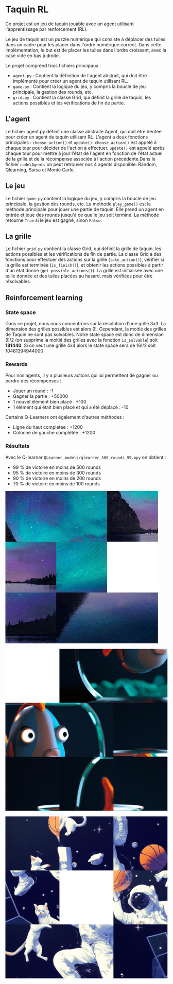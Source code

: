 # Taquin RL
Ce projet est un jeu de taquin jouable avec un agent utilisant l'apprentissage par renforcement (RL).

Le jeu de taquin est un puzzle numérique qui consiste à déplacer des tuiles dans un cadre pour les placer dans l'ordre numérique correct. Dans cette implémentation, le but est de placer les tuiles dans l'ordre croissant, avec la case vide en bas à droite.

Le projet comprend trois fichiers principaux :

+ `agent.py` : Contient la définition de l'agent abstrait, qui doit être implémenté pour créer un agent de taquin utilisant RL.
+ `game.py` : Contient la logique du jeu, y compris la boucle de jeu principale, la gestion des rounds, etc.
+ `grid.py` : Contient la classe Grid, qui définit la grille de taquin, les actions possibles et les vérifications de fin de partie.

## L'agent
Le fichier agent.py définit une classe abstraite Agent, qui doit être héritée pour créer un agent de taquin utilisant RL. L'agent a deux fonctions principales : `choose_action()` et `update()`. `choose_action()` est appelé à chaque tour pour décider de l'action à effectuer. `update()` est appelé après chaque tour pour mettre à jour l'état de l'agent en fonction de l'état actuel de la grille et de la récompense associée à l'action précédente.Dans le fichier `code\Agents` on peut retrouver nos 4 agents disponible: Random, Qlearning, Sarsa et Monte Carlo.

## Le jeu
Le fichier `game.py` contient la logique du jeu, y compris la boucle de jeu principale, la gestion des rounds, etc. La méthode `play_game()` est la méthode principale pour jouer une partie de taquin. Elle prend un agent en entrée et joue des rounds jusqu'à ce que le jeu soit terminé. La méthode retourne `True` si le jeu est gagné, sinon `False`.

## La grille
Le fichier `grid.py` contient la classe Grid, qui définit la grille de taquin, les actions possibles et les vérifications de fin de partie. La classe Grid a des fonctions pour effectuer des actions sur la grille (`take_action()`), vérifier si la grille est terminée (`is_finish()`), et obtenir les actions possibles à partir d'un état donné (`get_possible_actions()`). La grille est initialisée avec une taille donnée et des tuiles placées au hasard, mais vérifiées pour être résolvables.

## Reinforcement learning

### State space

Dans ce projet, nous nous concentrons sur la résolution d'une grille 3x3. La dimension des grilles possibles est alors 9!. Cependant, la moitié des grilles de Taquin ne sont pas solvables.
Notre state space est donc de dimension 9!/2 (on supprime la moitié des grilles avec la fonction `is_solvable`) soit **181440**. Si on veut une grille 4x4 alors le state space sera de 16!/2 soit 10461394944000

### Rewards

Pour nos agents, il y a plusieurs actions qui lui permettent de gagner ou perdre des récompenses :

+ Jouer un round : -1
+ Gagner la partie : +50000
+ 1 nouvel élément bien placé : +100
+ 1 élément qui était bien placé et qui a été déplacé : -10

Certains Q-Learners ont également d'autres méthodes :
+ Ligne du haut complétée : +1200
+ Colonne de gauche complétée : +1200

### Résultats 

Avec le Q-learner `QLearner_models/qlearner_500_rounds_99.npy` on obtient :
+ 99 % de victoire en moins de 500 rounds
+ 95 % de victoire en moins de 300 rounds
+ 90 % de victoire en moins de 200 rounds
+ 70 % de victoire en moins de 100 rounds

![](https://github.com/tiroumalaifreddy/taquin/blob/dev/gif/taquin.gif)

![](https://github.com/tiroumalaifreddy/taquin/blob/dev/gif/taquin2.gif)

![](https://github.com/tiroumalaifreddy/taquin/blob/dev/gif/taquin3.gif)